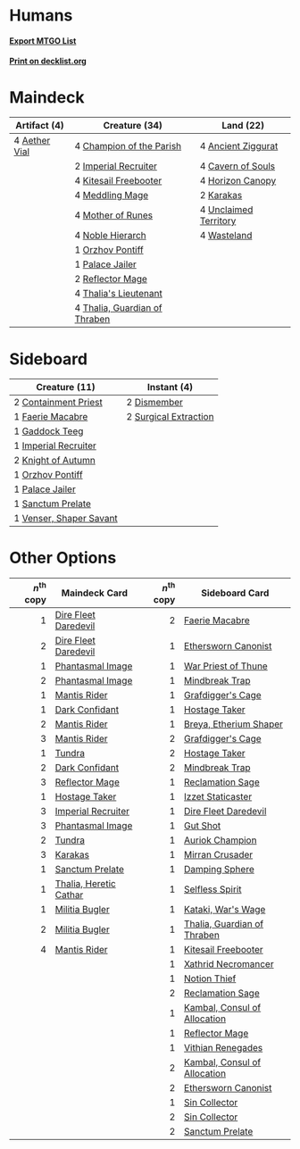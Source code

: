 # Humans

#### [Export MTGO List](../collection/Humans/Humans.txt)
#### [Print on decklist.org](http://decklist.org/?deckmain=4%09Aether%20Vial%0A4%09Ancient%20Ziggurat%0A4%09Cavern%20of%20Souls%0A4%09Champion%20of%20the%20Parish%0A4%09Horizon%20Canopy%0A2%09Imperial%20Recruiter%0A2%09Karakas%0A4%09Kitesail%20Freebooter%0A4%09Meddling%20Mage%0A4%09Mother%20of%20Runes%0A4%09Noble%20Hierarch%0A1%09Orzhov%20Pontiff%0A1%09Palace%20Jailer%0A2%09Reflector%20Mage%0A4%09Thalia's%20Lieutenant%0A4%09Thalia,%20Guardian%20of%20Thraben%0A4%09Unclaimed%20Territory%0A4%09Wasteland&deckside=2%09Containment%20Priest%0A2%09Dismember%0A1%09Faerie%20Macabre%0A1%09Gaddock%20Teeg%0A1%09Imperial%20Recruiter%0A2%09Knight%20of%20Autumn%0A1%09Orzhov%20Pontiff%0A1%09Palace%20Jailer%0A1%09Sanctum%20Prelate%0A2%09Surgical%20Extraction%0A1%09Venser,%20Shaper%20Savant)
# Maindeck

|                                      Artifact (4)                                      |                                             Creature (34)                                              |                                           Land (22)                                            |
|----------------------------------------------------------------------------------------|--------------------------------------------------------------------------------------------------------|------------------------------------------------------------------------------------------------|
|4 [Aether Vial](http://gatherer.wizards.com/Pages/Card/Details.aspx?multiverseid=370514)|4 [Champion of the Parish](http://gatherer.wizards.com/Pages/Card/Details.aspx?multiverseid=409580)     |4 [Ancient Ziggurat](http://gatherer.wizards.com/Pages/Card/Details.aspx?multiverseid=207930)   |
|                                                                                        |2 [Imperial Recruiter](http://gatherer.wizards.com/Pages/Card/Details.aspx?multiverseid=10539)          |4 [Cavern of Souls](http://gatherer.wizards.com/Pages/Card/Details.aspx?multiverseid=426057)    |
|                                                                                        |4 [Kitesail Freebooter](http://gatherer.wizards.com/Pages/Card/Details.aspx?multiverseid=435264)        |4 [Horizon Canopy](http://gatherer.wizards.com/Pages/Card/Details.aspx?multiverseid=438806)     |
|                                                                                        |4 [Meddling Mage](http://gatherer.wizards.com/Pages/Card/Details.aspx?multiverseid=26591)               |2 [Karakas](http://gatherer.wizards.com/Pages/Card/Details.aspx?multiverseid=201198)            |
|                                                                                        |4 [Mother of Runes](http://gatherer.wizards.com/Pages/Card/Details.aspx?multiverseid=413564)            |4 [Unclaimed Territory](http://gatherer.wizards.com/Pages/Card/Details.aspx?multiverseid=435419)|
|                                                                                        |4 [Noble Hierarch](http://gatherer.wizards.com/Pages/Card/Details.aspx?multiverseid=397709)             |4 [Wasteland](http://gatherer.wizards.com/Pages/Card/Details.aspx?multiverseid=413790)          |
|                                                                                        |1 [Orzhov Pontiff](http://gatherer.wizards.com/Pages/Card/Details.aspx?multiverseid=96844)              |                                                                                                |
|                                                                                        |1 [Palace Jailer](http://gatherer.wizards.com/Pages/Card/Details.aspx?multiverseid=416775)              |                                                                                                |
|                                                                                        |2 [Reflector Mage](http://gatherer.wizards.com/Pages/Card/Details.aspx?multiverseid=407667)             |                                                                                                |
|                                                                                        |4 [Thalia's Lieutenant](http://gatherer.wizards.com/Pages/Card/Details.aspx?multiverseid=409783)        |                                                                                                |
|                                                                                        |4 [Thalia, Guardian of Thraben](http://gatherer.wizards.com/Pages/Card/Details.aspx?multiverseid=442025)|                                                                                                |


# Sideboard

|                                          Creature (11)                                           |                                          Instant (4)                                           |
|--------------------------------------------------------------------------------------------------|------------------------------------------------------------------------------------------------|
|2 [Containment Priest](http://gatherer.wizards.com/Pages/Card/Details.aspx?multiverseid=429862)   |2 [Dismember](http://gatherer.wizards.com/Pages/Card/Details.aspx?multiverseid=397830)          |
|1 [Faerie Macabre](http://gatherer.wizards.com/Pages/Card/Details.aspx?multiverseid=370410)       |2 [Surgical Extraction](http://gatherer.wizards.com/Pages/Card/Details.aspx?multiverseid=397706)|
|1 [Gaddock Teeg](http://gatherer.wizards.com/Pages/Card/Details.aspx?multiverseid=140188)         |                                                                                                |
|1 [Imperial Recruiter](http://gatherer.wizards.com/Pages/Card/Details.aspx?multiverseid=10539)    |                                                                                                |
|2 [Knight of Autumn](http://gatherer.wizards.com/Pages/Card/Details.aspx?multiverseid=452933)     |                                                                                                |
|1 [Orzhov Pontiff](http://gatherer.wizards.com/Pages/Card/Details.aspx?multiverseid=96844)        |                                                                                                |
|1 [Palace Jailer](http://gatherer.wizards.com/Pages/Card/Details.aspx?multiverseid=416775)        |                                                                                                |
|1 [Sanctum Prelate](http://gatherer.wizards.com/Pages/Card/Details.aspx?multiverseid=416780)      |                                                                                                |
|1 [Venser, Shaper Savant](http://gatherer.wizards.com/Pages/Card/Details.aspx?multiverseid=425880)|                                                                                                |


# Other Options

|*n*<sup>th</sup> copy|                                          Maindeck Card                                          |*n*<sup>th</sup> copy|                                            Sideboard Card                                             |
|--------------------:|-------------------------------------------------------------------------------------------------|--------------------:|-------------------------------------------------------------------------------------------------------|
|                    1|[Dire Fleet Daredevil](http://gatherer.wizards.com/Pages/Card/Details.aspx?multiverseid=439756)  |                    2|[Faerie Macabre](http://gatherer.wizards.com/Pages/Card/Details.aspx?multiverseid=370410)              |
|                    2|[Dire Fleet Daredevil](http://gatherer.wizards.com/Pages/Card/Details.aspx?multiverseid=439756)  |                    1|[Ethersworn Canonist](http://gatherer.wizards.com/Pages/Card/Details.aspx?multiverseid=370504)         |
|                    1|[Phantasmal Image](http://gatherer.wizards.com/Pages/Card/Details.aspx?multiverseid=425871)      |                    1|[War Priest of Thune](http://gatherer.wizards.com/Pages/Card/Details.aspx?multiverseid=413577)         |
|                    2|[Phantasmal Image](http://gatherer.wizards.com/Pages/Card/Details.aspx?multiverseid=425871)      |                    1|[Mindbreak Trap](http://gatherer.wizards.com/Pages/Card/Details.aspx?multiverseid=197532)              |
|                    1|[Mantis Rider](http://gatherer.wizards.com/Pages/Card/Details.aspx?multiverseid=386589)          |                    1|[Grafdigger's Cage](http://gatherer.wizards.com/Pages/Card/Details.aspx?multiverseid=426046)           |
|                    1|[Dark Confidant](http://gatherer.wizards.com/Pages/Card/Details.aspx?multiverseid=370413)        |                    1|[Hostage Taker](http://gatherer.wizards.com/Pages/Card/Details.aspx?multiverseid=435379)               |
|                    2|[Mantis Rider](http://gatherer.wizards.com/Pages/Card/Details.aspx?multiverseid=386589)          |                    1|[Breya, Etherium Shaper](http://gatherer.wizards.com/Pages/Card/Details.aspx?multiverseid=420646)      |
|                    3|[Mantis Rider](http://gatherer.wizards.com/Pages/Card/Details.aspx?multiverseid=386589)          |                    2|[Grafdigger's Cage](http://gatherer.wizards.com/Pages/Card/Details.aspx?multiverseid=426046)           |
|                    1|[Tundra](http://gatherer.wizards.com/Pages/Card/Details.aspx?multiverseid=383139)                |                    2|[Hostage Taker](http://gatherer.wizards.com/Pages/Card/Details.aspx?multiverseid=435379)               |
|                    2|[Dark Confidant](http://gatherer.wizards.com/Pages/Card/Details.aspx?multiverseid=370413)        |                    2|[Mindbreak Trap](http://gatherer.wizards.com/Pages/Card/Details.aspx?multiverseid=197532)              |
|                    3|[Reflector Mage](http://gatherer.wizards.com/Pages/Card/Details.aspx?multiverseid=407667)        |                    1|[Reclamation Sage](http://gatherer.wizards.com/Pages/Card/Details.aspx?multiverseid=430359)            |
|                    1|[Hostage Taker](http://gatherer.wizards.com/Pages/Card/Details.aspx?multiverseid=435379)         |                    1|[Izzet Staticaster](http://gatherer.wizards.com/Pages/Card/Details.aspx?multiverseid=253638)           |
|                    3|[Imperial Recruiter](http://gatherer.wizards.com/Pages/Card/Details.aspx?multiverseid=10539)     |                    1|[Dire Fleet Daredevil](http://gatherer.wizards.com/Pages/Card/Details.aspx?multiverseid=439756)        |
|                    3|[Phantasmal Image](http://gatherer.wizards.com/Pages/Card/Details.aspx?multiverseid=425871)      |                    1|[Gut Shot](http://gatherer.wizards.com/Pages/Card/Details.aspx?multiverseid=397673)                    |
|                    2|[Tundra](http://gatherer.wizards.com/Pages/Card/Details.aspx?multiverseid=383139)                |                    1|[Auriok Champion](http://gatherer.wizards.com/Pages/Card/Details.aspx?multiverseid=438575)             |
|                    3|[Karakas](http://gatherer.wizards.com/Pages/Card/Details.aspx?multiverseid=201198)               |                    1|[Mirran Crusader](http://gatherer.wizards.com/Pages/Card/Details.aspx?multiverseid=397737)             |
|                    1|[Sanctum Prelate](http://gatherer.wizards.com/Pages/Card/Details.aspx?multiverseid=416780)       |                    1|[Damping Sphere](http://gatherer.wizards.com/Pages/Card/Details.aspx?multiverseid=443101)              |
|                    1|[Thalia, Heretic Cathar](http://gatherer.wizards.com/Pages/Card/Details.aspx?multiverseid=414338)|                    1|[Selfless Spirit](http://gatherer.wizards.com/Pages/Card/Details.aspx?multiverseid=414332)             |
|                    1|[Militia Bugler](http://gatherer.wizards.com/Pages/Card/Details.aspx?multiverseid=447165)        |                    1|[Kataki, War's Wage](http://gatherer.wizards.com/Pages/Card/Details.aspx?multiverseid=370414)          |
|                    2|[Militia Bugler](http://gatherer.wizards.com/Pages/Card/Details.aspx?multiverseid=447165)        |                    1|[Thalia, Guardian of Thraben](http://gatherer.wizards.com/Pages/Card/Details.aspx?multiverseid=442025) |
|                    4|[Mantis Rider](http://gatherer.wizards.com/Pages/Card/Details.aspx?multiverseid=386589)          |                    1|[Kitesail Freebooter](http://gatherer.wizards.com/Pages/Card/Details.aspx?multiverseid=435264)         |
|                     |                                                                                                 |                    1|[Xathrid Necromancer](http://gatherer.wizards.com/Pages/Card/Details.aspx?multiverseid=370619)         |
|                     |                                                                                                 |                    1|[Notion Thief](http://gatherer.wizards.com/Pages/Card/Details.aspx?multiverseid=442200)                |
|                     |                                                                                                 |                    2|[Reclamation Sage](http://gatherer.wizards.com/Pages/Card/Details.aspx?multiverseid=430359)            |
|                     |                                                                                                 |                    1|[Kambal, Consul of Allocation](http://gatherer.wizards.com/Pages/Card/Details.aspx?multiverseid=417756)|
|                     |                                                                                                 |                    1|[Reflector Mage](http://gatherer.wizards.com/Pages/Card/Details.aspx?multiverseid=407667)              |
|                     |                                                                                                 |                    1|[Vithian Renegades](http://gatherer.wizards.com/Pages/Card/Details.aspx?multiverseid=179535)           |
|                     |                                                                                                 |                    2|[Kambal, Consul of Allocation](http://gatherer.wizards.com/Pages/Card/Details.aspx?multiverseid=417756)|
|                     |                                                                                                 |                    2|[Ethersworn Canonist](http://gatherer.wizards.com/Pages/Card/Details.aspx?multiverseid=370504)         |
|                     |                                                                                                 |                    1|[Sin Collector](http://gatherer.wizards.com/Pages/Card/Details.aspx?multiverseid=426008)               |
|                     |                                                                                                 |                    2|[Sin Collector](http://gatherer.wizards.com/Pages/Card/Details.aspx?multiverseid=426008)               |
|                     |                                                                                                 |                    2|[Sanctum Prelate](http://gatherer.wizards.com/Pages/Card/Details.aspx?multiverseid=416780)             |

